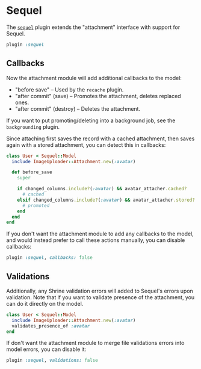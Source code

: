 # Sequel

The [`sequel`][sequel] plugin extends the "attachment" interface with support
for Sequel.

```rb
plugin :sequel
```

## Callbacks

Now the attachment module will add additional callbacks to the model:

* "before save" – Used by the `recache` plugin.
* "after commit" (save) – Promotes the attachment, deletes replaced ones.
* "after commit" (destroy) – Deletes the attachment.

If you want to put promoting/deleting into a background job, see the
`backgrounding` plugin.

Since attaching first saves the record with a cached attachment, then saves
again with a stored attachment, you can detect this in callbacks:

```rb
class User < Sequel::Model
  include ImageUploader::Attachment.new(:avatar)

  def before_save
    super

    if changed_columns.include?(:avatar) && avatar_attacher.cached?
      # cached
    elsif changed_columns.include?(:avatar) && avatar_attacher.stored?
      # promoted
    end
  end
end
```

If you don't want the attachment module to add any callbacks to the model, and
would instead prefer to call these actions manually, you can disable callbacks:

```rb
plugin :sequel, callbacks: false
```

## Validations

Additionally, any Shrine validation errors will added to Sequel's errors upon
validation. Note that if you want to validate presence of the attachment, you
can do it directly on the model.

```rb
class User < Sequel::Model
  include ImageUploader::Attachment.new(:avatar)
  validates_presence_of :avatar
end
```

If don't want the attachment module to merge file validations errors into model
errors, you can disable it:

```rb
plugin :sequel, validations: false
```

[sequel]: /lib/shrine/plugins/sequel.rb
